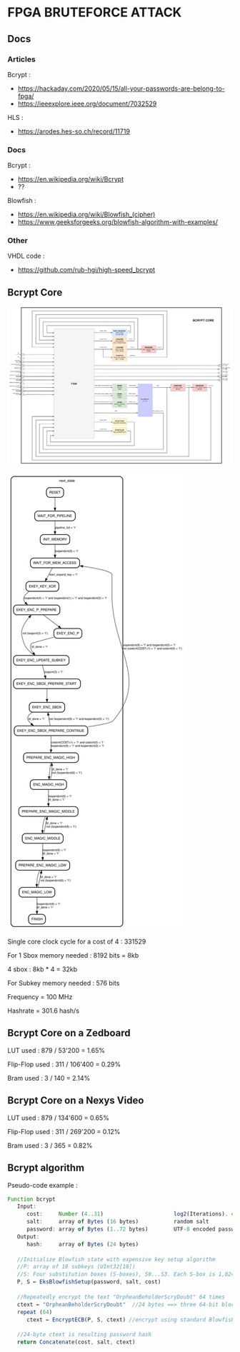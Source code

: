 # FPGA BRUTEFORCE ATTACK

## Docs
### Articles
Bcrypt :
- https://hackaday.com/2020/05/15/all-your-passwords-are-belong-to-fpga/
- https://ieeexplore.ieee.org/document/7032529

HLS :
- https://arodes.hes-so.ch/record/11719

### Docs
Bcrypt :
- https://en.wikipedia.org/wiki/Bcrypt
- ??

Blowfish :
- https://en.wikipedia.org/wiki/Blowfish_(cipher)
- https://www.geeksforgeeks.org/blowfish-algorithm-with-examples/

### Other

VHDL code :
- https://github.com/rub-hgi/high-speed_bcrypt

## Bcrypt Core

![Alt text](assets/img/bcrypt_core.png)

![Alt text](assets/img/bcrypt_fsm.svg)

Single core clock cycle for a cost of 4 : 331529 

For 1 Sbox memory needed : 8192 bits = 8kb

4 sbox : 8kb * 4 = 32kb

For Subkey memory needed : 576 bits

Frequency = 100 MHz

Hashrate = 301.6 hash/s

## Bcrypt Core on a Zedboard

LUT used : 879 / 53'200 = 1.65%

Flip-Flop used : 311 / 106'400 = 0.29%

Bram used : 3 / 140 = 2.14%

## Bcrypt Core on a Nexys Video

LUT used : 879 / 134'600 = 0.65%

Flip-Flop used : 311 / 269'200 = 0.12%

Bram used : 3 / 365 = 0.82%

## Bcrypt algorithm

Pseudo-code example :

```js
Function bcrypt
   Input:
      cost:     Number (4..31)                      log2(Iterations). e.g. 12 ==> 212 = 4,096 iterations
      salt:     array of Bytes (16 bytes)           random salt
      password: array of Bytes (1..72 bytes)        UTF-8 encoded password
   Output: 
      hash:     array of Bytes (24 bytes)

   //Initialize Blowfish state with expensive key setup algorithm
   //P: array of 18 subkeys (UInt32[18])
   //S: Four substitution boxes (S-boxes), S0...S3. Each S-box is 1,024 bytes (UInt32[256])
   P, S ← EksBlowfishSetup(password, salt, cost)   

   //Repeatedly encrypt the text "OrpheanBeholderScryDoubt" 64 times
   ctext ← "OrpheanBeholderScryDoubt"  //24 bytes ==> three 64-bit blocks
   repeat (64)
      ctext ← EncryptECB(P, S, ctext) //encrypt using standard Blowfish in ECB mode

   //24-byte ctext is resulting password hash
   return Concatenate(cost, salt, ctext)
```
